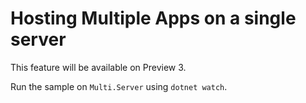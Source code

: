 # Hosting Multiple Apps on a single server

This feature will be available on Preview 3.

Run the sample on `Multi.Server` using `dotnet watch`.